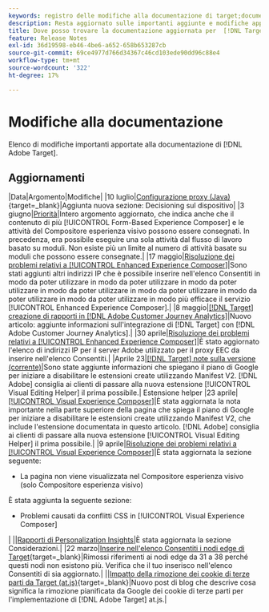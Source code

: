 ```yaml
---
keywords: registro delle modifiche alla documentazione di target;documentazione di aggiornamenti;nuovi argomenti;modifiche;aggiornamenti;aggiornamento
description: Resta aggiornato sulle importanti aggiunte e modifiche apportate alla documentazione di  [!DNL Adobe Target] .
title: Dove posso trovare la documentazione aggiornata per  [!DNL Target]?
feature: Release Notes
exl-id: 36d19598-eb46-4be6-a652-658b653287cb
source-git-commit: 69ce4977d766d34367c46cd103ede90dd96c88e4
workflow-type: tm+mt
source-wordcount: '322'
ht-degree: 17%

---
```


# Modifiche alla documentazione

Elenco di modifiche importanti apportate alla documentazione di [!DNL Adobe Target].

## Aggiornamenti

|Data|Argomento|Modifiche|
|10 luglio|[Configurazione proxy (Java)](https://experienceleague.adobe.com/en/docs/target-dev/developer/server-side/java/proxy-configuration){target=_blank}|Aggiunta nuova sezione: Decisioning sul dispositivo|
|3 giugno|[Priorità](/help/main/c-activities/priority.md)|Intero argomento aggiornato, che indica anche che il contenuto di più [!UICONTROL Form-Based Experience Composer] e le attività del Compositore esperienza visivo possono essere consegnati. In precedenza, era possibile eseguire una sola attività dal flusso di lavoro basato su moduli. Non esiste più un limite al numero di attività basate su moduli che possono essere consegnate.|
|17 maggio|[Risoluzione dei problemi relativi a [!UICONTROL Enhanced Experience Composer]](/help/main/c-experiences/c-visual-experience-composer/r-troubleshoot-composer/troubleshooting-issues-related-to-the-enhanced-experience-composer-eec.md)|Sono stati aggiunti altri indirizzi IP che è possibile inserire nell&#39;elenco Consentiti in modo da poter utilizzare in modo da poter utilizzare in modo da poter utilizzare in modo da poter utilizzare in modo da poter utilizzare in modo da poter utilizzare in modo da poter utilizzare in modo più efficace il servizio [!UICONTROL Enhanced Experience Composer].|
|8 maggio|[[!DNL Target] creazione di rapporti in [!DNL Adobe Customer Journey Analytics]](/help/main/c-integrating-target-with-mac/cja/target-reporting-in-cja.md)|Nuovo articolo: aggiunte informazioni sull&#39;integrazione di [!DNL Target] con [!DNL Adobe Customer Journey Analytics].|
|30 aprile|[Risoluzione dei problemi relativi a [!UICONTROL Enhanced Experience Composer]](/help/main/c-experiences/c-visual-experience-composer/r-troubleshoot-composer/troubleshooting-issues-related-to-the-enhanced-experience-composer-eec.md)|È stato aggiornato l&#39;elenco di indirizzi IP per il server Adobe utilizzato per il proxy EEC da inserire nell&#39;elenco Consentiti.|
|Aprile 23|[[!DNL Target] note sulla versione (corrente)](/help/main/r-release-notes/release-notes.md)|Sono state aggiunte informazioni che spiegano il piano di Google per iniziare a disabilitare le estensioni create utilizzando Manifest V2. [!DNL Adobe] consiglia ai clienti di passare alla nuova estensione [!UICONTROL Visual Editing Helper] il prima possibile.|
Estensione helper |23 aprile|[[!UICONTROL Visual Experience Composer]](/help/main/c-experiences/c-visual-experience-composer/r-troubleshoot-composer/vec-helper-browser-extension.md)|È stata aggiornata la nota importante nella parte superiore della pagina che spiega il piano di Google per iniziare a disabilitare le estensioni create utilizzando Manifest V2, che include l&#39;estensione documentata in questo articolo. [!DNL Adobe] consiglia ai clienti di passare alla nuova estensione [!UICONTROL Visual Editing Helper] il prima possibile.|
|9 aprile|[Risoluzione dei problemi relativi a [!UICONTROL Visual Experience Composer]](/help/main/c-experiences/c-visual-experience-composer/r-troubleshoot-composer/troubleshooting-issues-related-to-the-visual-experience-composer-vec.md)|È stata aggiornata la sezione seguente:<ul><li>La pagina non viene visualizzata nel Compositore esperienza visivo (solo Compositore esperienza visivo)</li></ul>È stata aggiunta la seguente sezione:<ul><li>Problemi causati da conflitti CSS in [!UICONTROL Visual Experience Composer]</li></ul>|
||[Rapporti di Personalization Insights](/help/main/c-reports/c-personalization-insights-reports/personalization-insights-reports.md)|È stata aggiornata la sezione Considerazioni.|
|22 marzo|[Inserire nell&#39;elenco Consentiti i nodi edge di Target](https://experienceleague.adobe.com/en/docs/target-dev/developer/implementation/privacy/allowlist-edges){target=_blank}|Rimossi riferimenti ai nodi edge da 31 a 38 perché questi nodi non esistono più. Verifica che il tuo inserisco nell&#39;elenco Consentiti di sia aggiornato.|
||[Impatto della rimozione dei cookie di terze parti da Target (at.js)](https://experienceleague.adobe.com/docs/target-dev/assets/third_party_cookie_deprecation){target=_blank}|Nuovo post di blog che descrive cosa significa la rimozione pianificata da Google dei cookie di terze parti per l&#39;implementazione di [!DNL Adobe Target] at.js.|